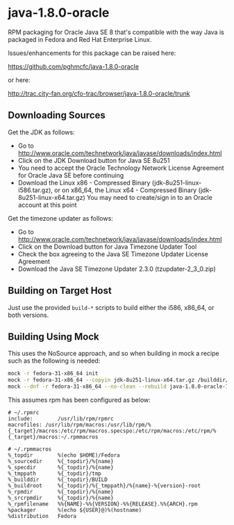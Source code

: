 java-1.8.0-oracle
=================

RPM packaging for Oracle Java SE 8 that's compatible with the way Java is
packaged in Fedora and Red Hat Enterprise Linux.

Issues/enhancements for this package can be raised here:

https://github.com/pghmcfc/java-1.8.0-oracle

or here:

http://trac.city-fan.org/cfo-trac/browser/java-1.8.0-oracle/trunk

Downloading Sources
-------------------

Get the JDK as follows:

- Go to http://www.oracle.com/technetwork/java/javase/downloads/index.html
- Click on the JDK Download button for Java SE 8u251
- You need to accept the Oracle Technology Network License Agreement for Oracle
  Java SE before continuing
- Download the Linux x86 - Compressed Binary (jdk-8u251-linux-i586.tar.gz),
  or on x86_64, the Linux x64 - Compressed Binary (jdk-8u251-linux-x64.tar.gz)
  You may need to create/sign in to an Oracle account at this point

Get the timezone updater as follows:

- Go to http://www.oracle.com/technetwork/java/javase/downloads/index.html
- Click on the Download button for Java Timezone Updater Tool
- Check the box agreeing to the Java SE Timezone Updater License Agreement
- Download the Java SE Timezone Updater 2.3.0 (tzupdater-2_3_0.zip)

Building on Target Host
-----------------------

Just use the provided `build-*` scripts to build either the i586, x86_64, or
both versions.

Building Using Mock
-------------------

This uses the NoSource approach, and so when building in mock a
recipe such as the following is needed:

```bash
mock -r fedora-31-x86_64 init
mock -r fedora-31-x86_64 --copyin jdk-8u251-linux-x64.tar.gz /builddir/build/SOURCES
mock --dnf -r fedora-31-x86_64 --no-clean --rebuild java-1.8.0-oracle-1.8.0.251-1.fc31.nosrc.rpm
```

This assumes rpm has been configured as below:

```
# ~/.rpmrc
include:        /usr/lib/rpm/rpmrc
macrofiles: /usr/lib/rpm/macros:/usr/lib/rpm/%{_target}/macros:/etc/rpm/macros.specspo:/etc/rpm/macros:/etc/rpm/%{_target}/macros:~/.rpmmacros
```

```
# ~/.rpmmacros
%_topdir        %(echo $HOME)/Fedora
%_sourcedir     %{_topdir}/%{name}
%_specdir       %{_topdir}/%{name}
%_tmppath       %{_topdir}/tmp
%_builddir      %{_topdir}/BUILD
%_buildroot     %{_topdir}/%{_tmppath}/%{name}-%{version}-root
%_rpmdir        %{_topdir}/%{name}
%_srcrpmdir     %{_topdir}/%{name}
%_rpmfilename   %%{NAME}-%%{VERSION}-%%{RELEASE}.%%{ARCH}.rpm
%packager       %(echo ${USER}@)%(hostname)
%distribution   Fedora
```

